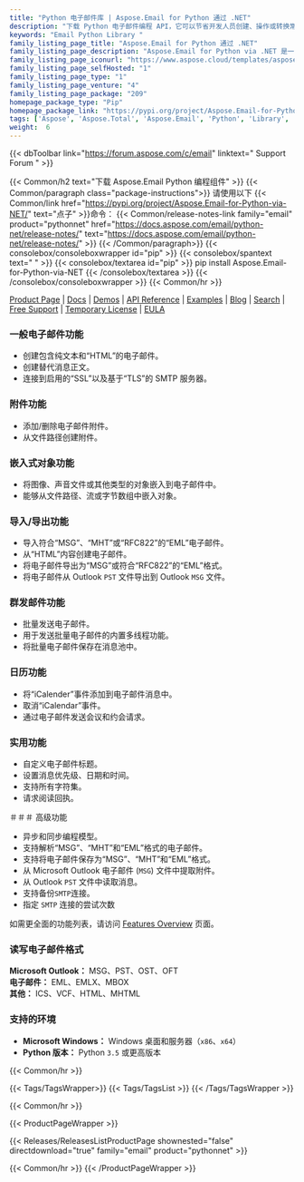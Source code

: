 ```yaml
---
title: "Python 电子邮件库 | Aspose.Email for Python 通过 .NET"
description: "下载 Python 电子邮件编程 API，它可以节省开发人员创建、操作或转换常见电子邮件格式的时间和精力，而无需担心底层格式实现的复杂性。"
keywords: "Email Python Library "
family_listing_page_title: "Aspose.Email for Python 通过 .NET"
family_listing_page_description: "Aspose.Email for Python via .NET 是一套类库，汇集在一起产生强大的电子邮件编程组件，可用于创建跨平台应用程序。 Aspose.Email for Python via .NET 可以轻松地在 Windows 平台上使用，而无需担心消息格式的组织。"
family_listing_page_iconurl: "https://www.aspose.cloud/templates/aspose/App_Themes/V3/images/email/272x272/aspose_email-for-python.png"
family_listing_page_selfHosted: "1"
family_listing_page_type: "1"
family_listing_page_venture: "4"
family_listing_page_package: "209"
homepage_package_type: "Pip"
homepage_package_link: "https://pypi.org/project/Aspose.Email-for-Python-via-NET/"
tags: ['Aspose', 'Aspose.Total', 'Aspose.Email', 'Python', 'Library', '.NET', 'Email', 'MSG', 'PST', 'OST', 'OFT', 'EML', 'EMLX', 'MBOX', 'ICS', 'VCF', 'HTML', 'MHTML']
weight:  6
---
```


{{< dbToolbar link="https://forum.aspose.com/c/email" linktext=" Support Forum " >}}

{{< Common/h2 text="下载 Aspose.Email Python 编程组件"  >}}
{{< Common/paragraph class="package-instructions">}}
请使用以下
{{< Common/link href="https://pypi.org/project/Aspose.Email-for-Python-via-NET/" text="点子"  >}}命令：
{{< Common/release-notes-link family="email" product="pythonnet" href="https://docs.aspose.com/email/python-net/release-notes/" text="https://docs.aspose.com/email/python-net/release-notes/"  >}}
{{< /Common/paragraph>}}
{{< consolebox/consoleboxwrapper id="pip" >}}
       {{< consolebox/spantext text=" " >}}
       {{< consolebox/textarea id="pip" >}} pip install Aspose.Email-for-Python-via-NET {{< /consolebox/textarea >}}
{{< /consolebox/consoleboxwrapper >}}
{{< Common/hr >}}

[Product Page](https://products.aspose.com/email/python-net) | [Docs](https://docs.aspose.com/email/pythonnet/) | [Demos](https://products.aspose.app/email/family) | [API Reference](https://apireference.aspose.com/email/java) | [Examples](https://github.com/aspose-email/Aspose.Email-Python-Dotnet/tree/master/Examples) | [Blog](https://blog.aspose.com/category/email/) | [Search](https://search.aspose.com/) | [Free Support](https://forum.aspose.com/c/email) | [Temporary License](https://purchase.aspose.com/temporary-license) | [EULA](https://about.aspose.com/legal/eula/)

### 一般电子邮件功能

- 创建包含纯文本和“HTML”的电子邮件。
- 创建替代消息正文。
- 连接到启用的“SSL”以及基于“TLS”的 SMTP 服务器。

### 附件功能

- 添加/删除电子邮件附件。
- 从文件路径创建附件。

### 嵌入式对象功能

- 将图像、声音文件或其他类型的对象嵌入到电子邮件中。
- 能够从文件路径、流或字节数组中嵌入对象。

### 导入/导出功能

- 导入符合“MSG”、“MHT”或“RFC822”的“EML”电子邮件。
- 从“HTML”内容创建电子邮件。
- 将电子邮件导出为“MSG”或符合“RFC822”的“EML”格式。
- 将电子邮件从 Outlook `PST` 文件导出到 Outlook `MSG` 文件。

### 群发邮件功能

- 批量发送电子邮件。
- 用于发送批量电子邮件的内置多线程功能。
- 将批量电子邮件保存在消息池中。

### 日历功能

- 将“iCalender”事件添加到电子邮件消息中。
- 取消“iCalendar”事件。
- 通过电子邮件发送会议和约会请求。

### 实用功能

- 自定义电子邮件标题。
- 设置消息优先级、日期和时间。
- 支持所有字符集。
- 请求阅读回执。

＃＃＃ 高级功能

- 异步和同步编程模型。
- 支持解析“MSG”、“MHT”和“EML”格式的电子邮件。
- 支持将电子邮件保存为“MSG”、“MHT”和“EML”格式。
- 从 Microsoft Outlook 电子邮件 (`MSG`) 文件中提取附件。
- 从 Outlook `PST` 文件中读取消息。
- 支持备份`SMTP`连接。
- 指定 `SMTP` 连接的尝试次数

如需更全面的功能列表，请访问 [Features Overview](https://docs.aspose.com/email/pythonnet/features-overview/) 页面。

### 读写电子邮件格式

**Microsoft Outlook：** MSG、PST、OST、OFT\
**电子邮件：** EML、EMLX、MBOX\
**其他：** ICS、VCF、HTML、MHTML

### 支持的环境

- **Microsoft Windows：** Windows 桌面和服务器（`x86`、`x64`）
- **Python 版本：** Python `3.5` 或更高版本

{{< Common/hr >}}

{{< Tags/TagsWrapper>}}
 {{< Tags/TagsList >}}
{{< /Tags/TagsWrapper >}}

{{< Common/hr >}}

{{< ProductPageWrapper >}}
<!-- ReleasesListProductPage-->
   {{< Releases/ReleasesListProductPage shownested="false"  directdownload="true" family="email" product="pythonnet" >}}
<!-- /ReleasesListProductPage-->
{{< Common/hr >}}
{{< /ProductPageWrapper >}}

